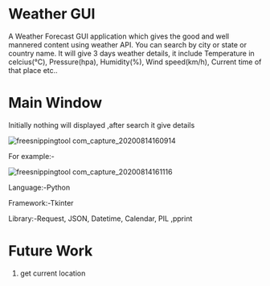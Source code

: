 # Weather GUI
A Weather Forecast GUI application which gives the good and well mannered content using weather API.
You can search by city or state or country name.
It will give 3 days weather details, it include Temperature in celcius(°C), Pressure(hpa), Humidity(%), Wind speed(km/h), Current time of that place etc..

# Main Window
Initially nothing will displayed ,after search it give details

![freesnippingtool com_capture_20200814160914](https://user-images.githubusercontent.com/58354473/90241374-8777ac00-de48-11ea-9295-71b94ad02058.png)

For example:-

![freesnippingtool com_capture_20200814161116](https://user-images.githubusercontent.com/58354473/90241507-ce65a180-de48-11ea-87a3-167134d7aada.png)

Language:-Python

Framework:-Tkinter

Library:-Request, JSON, Datetime, Calendar, PIL ,pprint

# Future Work
1. get current location
